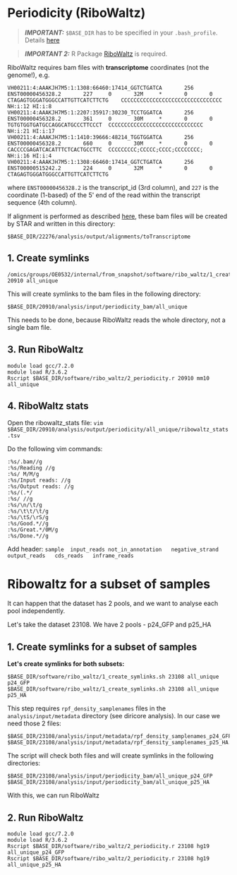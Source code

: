 # Periodicity (RiboWaltz)

> **_IMPORTANT:_** `$BASE_DIR` has to be specified in your `.bash_profile`. Details [here](docs/0_before_you_start.md)

> **_IMPORTANT 2:_** R Package [RiboWaltz](https://github.com/LabTranslationalArchitectomics/riboWaltz) is required. 

RiboWaltz requires bam files with **transcriptome** coordinates (not the genome!), e.g. 

```
VH00211:4:AAAKJH7M5:1:1308:66460:17414_GGTCTGATCA       256     ENST00000456328.2       227     0       32M     *       0       0       CTAGAGTGGGATGGGCCATTGTTCATCTTCTG    CCCCCCCCCCCCCCCCCCCCCCCCCCCCCCCC        NH:i:12 HI:i:8
VH00211:4:AAAKJH7M5:1:2207:35917:30230_TCCTGGATCA       256     ENST00000456328.2       361     0       30M     *       0       0       TGTGTGGTGATGCCAGGCATGCCCTTCCCT  CCCCCCCCCCCCCCCCCCCCCCCCCCCCCC  NH:i:21 HI:i:17
VH00211:4:AAAKJH7M5:1:1410:39666:48214_TGGTGGATCA       256     ENST00000456328.2       660     0       30M     *       0       0       CACCCCGAGATCACATTTCTCACTGCCTTC  CCCCCCCCC;CCCCC;CCCC;CCCCCCCC;  NH:i:16 HI:i:4
VH00211:4:AAAKJH7M5:1:1308:66460:17414_GGTCTGATCA       256     ENST00000515242.2       224     0       32M     *       0       0       CTAGAGTGGGATGGGCCATTGTTCATCTTCTG
```

where `ENST00000456328.2` is the transcript_id (3rd column), and `227` is the coordinate (1-based) of the 5' end of the read within the transcript sequence (4th column).

If alignment is performed as described [here](/docs/5_align.md), these bam files will be created by STAR and written in this directory:

```
$BASE_DIR/22276/analysis/output/alignments/toTranscriptome
```

## 1. Create symlinks

```
/omics/groups/OE0532/internal/from_snapshot/software/ribo_waltz/1_create_symlinks.sh 20910 all_unique
```

This will create symlinks to the bam files in the following directory:

```
$BASE_DIR/20910/analysis/input/periodicity_bam/all_unique
```

This needs to be done, because RiboWaltz reads the whole directory, not a single bam file.

## 3. Run RiboWaltz

```
module load gcc/7.2.0
module load R/3.6.2
Rscript $BASE_DIR/software/ribo_waltz/2_periodicity.r 20910 mm10 all_unique
```

## 4. RiboWaltz stats

Open the ribowaltz_stats file:  `vim $BASE_DIR/20910/analysis/output/periodicity/all_unique/ribowaltz_stats.tsv`

Do the following vim commands:

```
:%s/.bam//g
:%s/Reading //g
:%s/ M/M/g
:%s/Input reads: //g
:%s/Output reads: //g
:%s/(.*/
:%s/ //g
:%s/\n/\t/g
:%s/\t\t/\t/g
:%s/\tS/\rS/g
:%s/Good.*//g
:%s/Great.*/0M/g
:%s/Done.*//g
```

Add header: `sample  input_reads not_in_annotation   negative_strand output_reads   cds_reads   inframe_reads`


# Ribowaltz for a subset of samples

It can happen that the dataset has 2 pools, and we want to analyse each pool independently. 

Let's take the dataset 23108. We have 2 pools - p24_GFP and p25_HA

##  1. Create symlinks for a subset of samples

**Let's create symlinks for both subsets:**

```
$BASE_DIR/software/ribo_waltz/1_create_symlinks.sh 23108 all_unique p24_GFP
$BASE_DIR/software/ribo_waltz/1_create_symlinks.sh 23108 all_unique p25_HA
```

This step requires `rpf_density_samplenames` files in the `analysis/input/metadata` directory (see diricore analysis). In our case we need those 2 files:

```
$BASE_DIR/23108/analysis/input/metadata/rpf_density_samplenames_p24_GFP.tsv
$BASE_DIR/23108/analysis/input/metadata/rpf_density_samplenames_p25_HA.tsv
```

The script will check both files and will create symlinks in the following directories:

```
$BASE_DIR/23108/analysis/input/periodicity_bam/all_unique_p24_GFP
$BASE_DIR/23108/analysis/input/periodicity_bam/all_unique_p25_HA
```

With this, we can run RiboWaltz

## 2. Run RiboWaltz


```
module load gcc/7.2.0
module load R/3.6.2
Rscript $BASE_DIR/software/ribo_waltz/2_periodicity.r 23108 hg19 all_unique_p24_GFP
Rscript $BASE_DIR/software/ribo_waltz/2_periodicity.r 23108 hg19 all_unique_p25_HA
```
